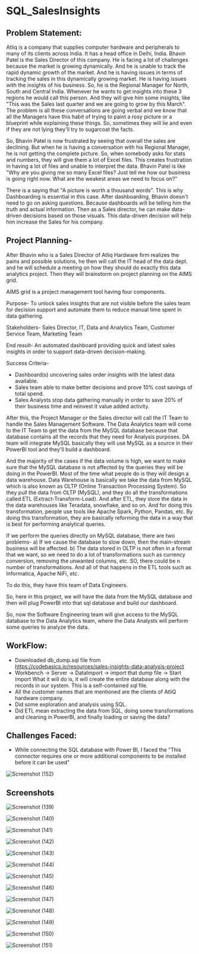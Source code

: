 # SQL_SalesInsights
## Problem Statement:
Atliq is a company that supplies computer hardware and peripherals to many of its clients across India. It has a head office in Delhi, India. Bhavin Patel is the Sales Director of this company. He is facing a lot of challenges because the market is growing dynamically. And he is unable to track the rapid dynamic growth of the market. And he is having issues in terms of tracking the sales in this dynamically growing market. He is having issues with the insights of his business. So, he is the Regional Manager for North, South and Central India. Whenever he wants to get insights into these 3 regions he would call this person. And they will give him some insights, like "This was the Sales last quarter and we are going to grow by this March". The problem is all these conversations are going verbal and we know that all the Managers have this habit of trying to paint a rosy picture or a blueprint while explaining these things. So, sometimes they will lie and even if they are not lying they'll try to sugarcoat the facts. 

So, Bhavin Patel is now frustrated by seeing that overall the sales are declining. But when he is having a conversation with his Regional Manager, he is not getting the complete picture. So, when somebody asks for stats and numbers, they will give them a lot of Excel files. This creates frustration in having a lot of files and unable to interpret the data. Bhavin Patel is like "Why are you giving me so many Excel files? Just tell me how our business is going right now. What are the weakest areas we need to focus on?"

There is a saying that "A picture is worth a thousand words". This is why Dashboarding is essential in this case. After dashboarding, Bhavin doesn't need to go on asking questions. Because dashboards will be telling him the truth and actual information. Then as a Sales director, he can make data-driven decisions based on those visuals. This data-driven decision will help him increase the Sales for his company.

## Project Planning-
After Bhavin who is a Sales Director of Atliq Hardware firm realizes the pains and possible solutions, he then will call the IT head of the data dept. and he will schedule a meeting on how they should do exactly this data analytics project. Then they will brainstorm on project planning on the AIMS grid.

AIMS grid is a project management tool having four components.

Purpose-
To unlock sales insights that are not visible before the sales team for decision support and automate them to reduce manual time spent in data gathering.

Stakeholders-
Sales Director, IT, Data and Analytics Team, Customer Service Team, Marketing Team

End result-
An automated dashboard providing quick and latest sales insights in order to support data-driven decision-making.

Success Criteria- 
- Dashboard(s) uncovering sales order insights with the latest data available.
- Sales team able to make better decisions and prove 10% cost savings of total spend.
- Sales Analysts stop data gathering manually in order to save 20% of their business time and reinvest it value added activity.

After this, the Project Manager or the Sales director will call the IT Team to handle the Sales Management Software. The Data Analytics team will come to the IT Team to get the data from the MySQL database because that database contains all the records that they need for Analysis purposes. DA team will integrate MySQL basically they will use MySQL as a source in their PowerBI tool and they'll build a dashboard. 

And the majority of the cases if the data volume is high, we want to make sure that the MySQL database is not affected by the queries they will be doing in the PowerBI. Most of the time what people do is they will design a data warehouse. Data Warehouse is basically we take the data from MySQL which is also known as OLTP (Online Transaction Processing System). So they pull the data from OLTP (MySQL), and they do all the transformations called ETL (Extract-Transform-Load). And after ETL, they store the data in the data warehouses like Teradata, snowflake, and so on. And for doing this transformation, people use tools like Apache Spark, Python, Pandas, etc. By doing this transformation, they are basically reforming the data in a way that is best for performing analytical queries.

If we perform the queries directly on MySQL database, there are two problems-
a) If we cause the database to slow down, then the main-stream business will be affected.
b) The data stored in OLTP is not often in a format that we want, so we need to do a lot of transformations such as currency conversion, removing the unwanted columns, etc. SO, there could be n number of transformations. And all of that happens in the ETL tools such as Informatica, Apache NiFi, etc. 

To do this, they have this team of Data Engineers. 

So, here in this project, we will have the data from the MySQL database and then will plug PowerBI into that sql database and build our dashboard. 

So, now the Software Engineering team will give access to the MySQL database to the Data Analytics team, where the Data Analysts will perform some queries to analyze the data.

## WorkFlow:
- Downloaded db_dump.sql file from https://codebasics.io/resources/sales-insights-data-analysis-project
- Workbench -> Server -> DataImport -> import that dump file -> Start import
What it will do is, it will create the entire database along with the records in our system. This is a self-contained sql file. 
- All the customer names that are mentioned are the clients of AtliQ hardware company.
- Did some exploration and analysis using SQL.
- Did ETL mean extracting the data from SQL, doing some transformations and cleaning in PowerBI, and finally loading or saving the data?


## Challenges Faced:
- While connecting the SQL database with Power BI, I faced the "This connector requires one or more additional components to be installed before it can be used"

![Screenshot (152)](https://github.com/SIDDHARTH107/SQL_SalesInsights/assets/103374957/02cdf737-5ce7-4d1e-a0cc-57cad0c88f8d)

## Screenshots

![Screenshot (139)](https://github.com/SIDDHARTH107/SQL_SalesInsights/assets/103374957/094202e7-8db0-4c2d-ad19-d54f6bdeb0fd)

![Screenshot (140)](https://github.com/SIDDHARTH107/SQL_SalesInsights/assets/103374957/b0a5a2d7-7b9b-467e-8067-74ef567d907c)

![Screenshot (141)](https://github.com/SIDDHARTH107/SQL_SalesInsights/assets/103374957/8d70e59d-97a5-4d29-8499-acb651e2f166)

![Screenshot (142)](https://github.com/SIDDHARTH107/SQL_SalesInsights/assets/103374957/3add89d5-2f79-4e92-82a9-157b6cb31d89)

![Screenshot (143)](https://github.com/SIDDHARTH107/SQL_SalesInsights/assets/103374957/ba940cad-63ee-48a9-97f0-6381ef1d6039)

![Screenshot (144)](https://github.com/SIDDHARTH107/SQL_SalesInsights/assets/103374957/8a3cbcef-0a4c-4753-aaf9-dd05d59a8d5f)

![Screenshot (145)](https://github.com/SIDDHARTH107/SQL_SalesInsights/assets/103374957/d3280f91-6301-42ab-b680-870b689ed3d9)

![Screenshot (146)](https://github.com/SIDDHARTH107/SQL_SalesInsights/assets/103374957/50580d15-85b1-42cd-bd28-80757a6e17ab)

![Screenshot (147)](https://github.com/SIDDHARTH107/SQL_SalesInsights/assets/103374957/67c3c38c-9a82-4449-98b9-5a801ed27c62)

![Screenshot (148)](https://github.com/SIDDHARTH107/SQL_SalesInsights/assets/103374957/ba91cab6-adae-430e-9ae2-d679cb17019b)

![Screenshot (149)](https://github.com/SIDDHARTH107/SQL_SalesInsights/assets/103374957/0539e922-97a6-49d5-b2b5-3e2c100a3a2c)

![Screenshot (150)](https://github.com/SIDDHARTH107/SQL_SalesInsights/assets/103374957/bc708cc4-067f-491c-9e21-e5854cc6459d)

![Screenshot (151)](https://github.com/SIDDHARTH107/SQL_SalesInsights/assets/103374957/44e2820d-0756-419c-9463-eab9d31f8b93)
